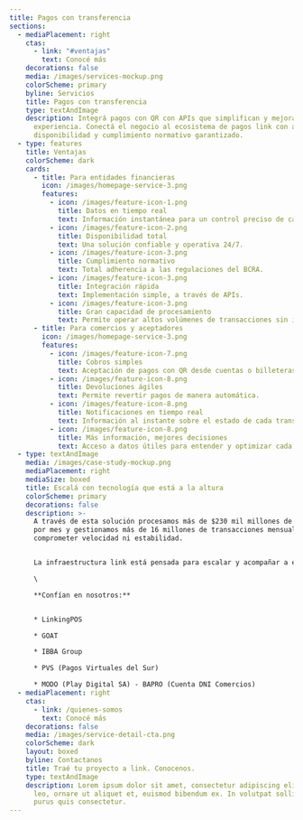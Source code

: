 ```yaml
---
title: Pagos con transferencia
sections:
  - mediaPlacement: right
    ctas:
      - link: "#ventajas"
        text: Conocé más
    decorations: false
    media: /images/services-mockup.png
    colorScheme: primary
    byline: Servicios
    title: Pagos con transferencia
    type: textAndImage
    description: Integrá pagos con QR con APIs que simplifican y mejoran la
      experiencia. Conectá el negocio al ecosistema de pagos link con alta
      disponibilidad y cumplimiento normativo garantizado.
  - type: features
    title: Ventajas
    colorScheme: dark
    cards:
      - title: Para entidades financieras
        icon: /images/homepage-service-3.png
        features:
          - icon: /images/feature-icon-1.png
            title: Datos en tiempo real
            text: Información instantánea para un control preciso de cada transacción.
          - icon: /images/feature-icon-2.png
            title: Disponibilidad total
            text: Una solución confiable y operativa 24/7.
          - icon: /images/feature-icon-3.png
            title: Cumplimiento normativo
            text: Total adherencia a las regulaciones del BCRA.
          - icon: /images/feature-icon-3.png
            title: Integración rápida
            text: Implementación simple, a través de APIs.
          - icon: /images/feature-icon-3.png
            title: Gran capacidad de procesamiento
            text: Permite operar altos volúmenes de transacciones sin interrupciones.
      - title: Para comercios y aceptadores
        icon: /images/homepage-service-3.png
        features:
          - icon: /images/feature-icon-7.png
            title: Cobros simples
            text: Aceptación de pagos con QR desde cuentas o billeteras.
          - icon: /images/feature-icon-8.png
            title: Devoluciones ágiles
            text: Permite revertir pagos de manera automática.
          - icon: /images/feature-icon-8.png
            title: Notificaciones en tiempo real
            text: Información al instante sobre el estado de cada transacción.
          - icon: /images/feature-icon-8.png
            title: Más información, mejores decisiones
            text: Acceso a datos útiles para entender y optimizar cada operación.
  - type: textAndImage
    media: /images/case-study-mockup.png
    mediaPlacement: right
    mediaSize: boxed
    title: Escalá con tecnología que está a la altura
    colorScheme: primary
    decorations: false
    description: >-
      A través de esta solución procesamos más de $230 mil millones de cobros
      por mes y gestionamos más de 16 millones de transacciones mensuales, sin
      comprometer velocidad ni estabilidad.


      La infraestructura link está pensada para escalar y acompañar a entidades financieras en constante crecimiento.

      \

      **Confían en nosotros:**


      * LinkingPOS

      * GOAT

      * IBBA Group

      * PVS (Pagos Virtuales del Sur)

      * MODO (Play Digital SA) - BAPRO (Cuenta DNI Comercios)
  - mediaPlacement: right
    ctas:
      - link: /quienes-somos
        text: Conocé más
    decorations: false
    media: /images/service-detail-cta.png
    colorScheme: dark
    layout: boxed
    byline: Contactanos
    title: Traé tu proyecto a link. Conocenos.
    type: textAndImage
    description: Lorem ipsum dolor sit amet, consectetur adipiscing elit. Duis enim
      leo, ornare ut aliquet et, euismod bibendum ex. In volutpat sollicitudin
      purus quis consectetur.
---
```

